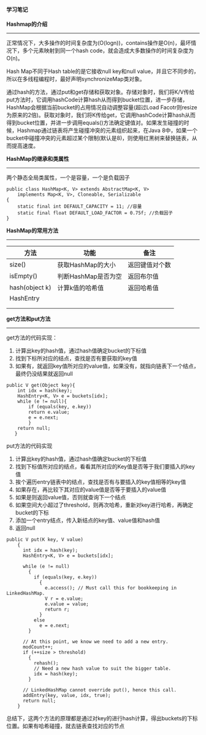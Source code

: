 #### 学习笔记

**Hashmap的介绍**

------

正常情况下，大多操作的时间复杂度为(O(logn))，contains操作是O(n)，最坏情况下，多个元素映射到同一个hash code，就会造成大多数操作的时间复杂度为O(n)。

Hash Map不同于Hash table的是它接收null key和null value，并且它不同步的，所以在多线程编程时，最好声明synchronizeMap类对象。

通过hash的方法，通过put和get存储和获取对象。存储对象时，我们将K/V传给put方法时，它调用hashCode计算hash从而得到bucket位置，进一步存储，HashMap会根据当前bucket的占用情况自动调整容量(超过Load Facotr则resize为原来的2倍)。获取对象时，我们将K传给get，它调用hashCode计算hash从而得到bucket位置，并进一步调用equals()方法确定键值对。如果发生碰撞的时候，Hashmap通过链表将产生碰撞冲突的元素组织起来，在Java 8中，如果一个bucket中碰撞冲突的元素超过某个限制(默认是8)，则使用红黑树来替换链表，从而提高速度。



**HashMap的继承和类属性**

------

两个静态全局类属性，一个是容量，一个是负载因子

```
public class HashMap<K, V> extends AbstractMap<K, V>
    implements Map<K, V>, Cloneable, Serializable
{	
	static final int DEFAULT_CAPACITY = 11; //容量
	static final float DEFAULT_LOAD_FACTOR = 0.75f; //负载因子
}
```



**HashMap的常用方法**

------

| 方法           | 功能                | 备注           |
| -------------- | ------------------- | -------------- |
| size()         | 获取HashMap的大小   | 返回键值对个数 |
| isEmpty()      | 判断HashMap是否为空 | 返回布尔值     |
| hash(object k) | 计算k值的哈希值     | 返回哈希值     |
| HashEntry      |                     |                |
|                |                     |                |
|                |                     |                |



**get方法和put方法**

------

get方法的代码实现：

1. 计算出key的hash值，通过hash值确定bucket的下标值
2. 找到下标所对应的结点，查找是否有要获取的key值
3. 如果有，就返回key值所对应的value值，如果没有，就指向链表下一个结点，最终仍没结果就返回null

```
public V get(Object key){
	int idx = hash(key);
    HashEntry<K, V> e = buckets[idx];
    while (e != null){
    	if (equals(key, e.key))
        return e.value;
        e = e.next;
        }
    return null;
   }
```

put方法的代码实现

1. 计算出key的hash值，通过hash值确定bucket的下标值
2. 找到下标值所对应的结点，看看其所对应的Key值是否等于我们要插入的key值
3. 挨个遍历entry链表中的结点，查找是否有与要插入的key值相等的key值
4. 如果存在，再比较下其对应的value值是否等于要插入的value值
5. 如果是则返回value值，否则就查询下一个结点
6. 如果空间大小超过了threshold，则再次哈希，重新对key进行哈希，再确定bucket的下标
7. 添加一个entry结点，传入新结点的key值、value值和hash值
8. 返回null

```
public V put(K key, V value)
    {
      int idx = hash(key);
      HashEntry<K, V> e = buckets[idx];
  
      while (e != null)
        {
          if (equals(key, e.key))
            {
              e.access(); // Must call this for bookkeeping in LinkedHashMap.
          	  V r = e.value;
              e.value = value;
              return r;
            }
          else
            e = e.next;
        }
  
      // At this point, we know we need to add a new entry.
      modCount++;
      if (++size > threshold)
        {
          rehash();
          // Need a new hash value to suit the bigger table.
          idx = hash(key);
        }
  
      // LinkedHashMap cannot override put(), hence this call.
      addEntry(key, value, idx, true);
      return null;
    }
```

总结下，这两个方法的原理都是通过对key的进行hash计算，得出buckets的下标位置。如果有哈希碰撞，就去链表查找对应的节点